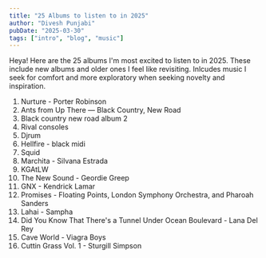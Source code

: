 ```yaml
---
title: "25 Albums to listen to in 2025"
author: "Divesh Punjabi"
pubDate: "2025-03-30"
tags: ["intro", "blog", "music"]
---
```


Heya! Here are the 25 albums I'm most excited to listen to in 2025. These include new albums and older ones I feel like revisiting. Inlcudes music I seek for comfort and more exploratory when seeking novelty and inspiration.

1. Nurture - Porter Robinson
2. Ants from Up There — Black Country, New Road
3. Black country new road album 2
4. Rival consoles
5. Djrum
6. Hellfire - black midi
7. Squid
8. Marchita - Silvana Estrada
9. KGAtLW
10. The New Sound - Geordie Greep
11. GNX - Kendrick Lamar
12. Promises - Floating Points, London Symphony Orchestra, and Pharoah Sanders
13. Lahai - Sampha
14. Did You Know That There's a Tunnel Under Ocean Boulevard - Lana Del Rey
15. Cave World - Viagra Boys
16. Cuttin Grass Vol. 1 - Sturgill Simpson